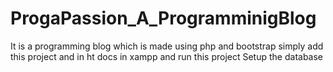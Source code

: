 # ProgaPassion_A_ProgramminigBlog
It is a programming blog which is made using  php and bootstrap simply add this project and in ht docs in xampp and run this project 
Setup the database 
